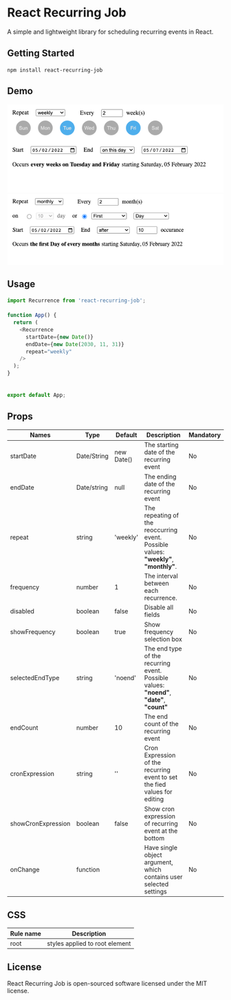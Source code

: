 # React Recurring Job
A simple and lightweight library for scheduling recurring events in React.

## Getting Started
```shell
npm install react-recurring-job
```

## Demo
![Image](./src/assets/weekly.png)
![Image](./src/assets/monthly.png)

## Usage

```javascript
import Recurrence from 'react-recurring-job';

function App() {
  return (
    <Recurrence
      startDate={new Date()}
      endDate={new Date(2030, 11, 31)}
      repeat="weekly"
    />
  );
}


export default App;
```

## Props

| Names  | Type           | Default | Description | Mandatory |
| ------ | -------------- |---------|-------------| --------- |
| startDate| Date/String | new Date()|The starting date of the recurring event| No |
| endDate| Date/string | null |The ending date of the recurring event | No |
| repeat| string | 'weekly' |The repeating of the reoccurring event. Possible values: __"weekly"__, __"monthly"__. | No |
| frequency| number | 1 | The interval between each recurrence. | No |
| disabled | boolean | false | Disable all fields | No |
| showFrequency | boolean | true | Show frequency selection box | No |
| selectedEndType | string | 'noend' | The end type of the recurring event. Possible values: __"noend"__, __"date"__, __"count"__ | No |
| endCount | number | 10 | The end count of the recurring event | No |
| cronExpression | string | '' | Cron Expression of the recurring event to set the fied values for editing  | No |
| showCronExpression | boolean | false | Show cron expression of recurring event at the bottom | No |
| onChange | function |  | Have single object argument, which contains user selected settings  | No |


## CSS 

| Rule name  | Description | 
| ------ | -------------- |
| root | styles applied to root element |

## License
React Recurring Job is open-sourced software licensed under the MIT license.




